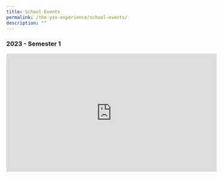 ```yaml
---
title: School Events
permalink: /the-yss-experience/school-events/
description: ""
---
```

### 2023  - Semester 1

<iframe allowfullscreen="" allow="accelerometer; autoplay; clipboard-write; encrypted-media; gyroscope; picture-in-picture; web-share" frameborder="0" title="YouTube video player" src="https://www.youtube.com/embed/3dk4KHby6DY" height="315" width="560"></iframe>

